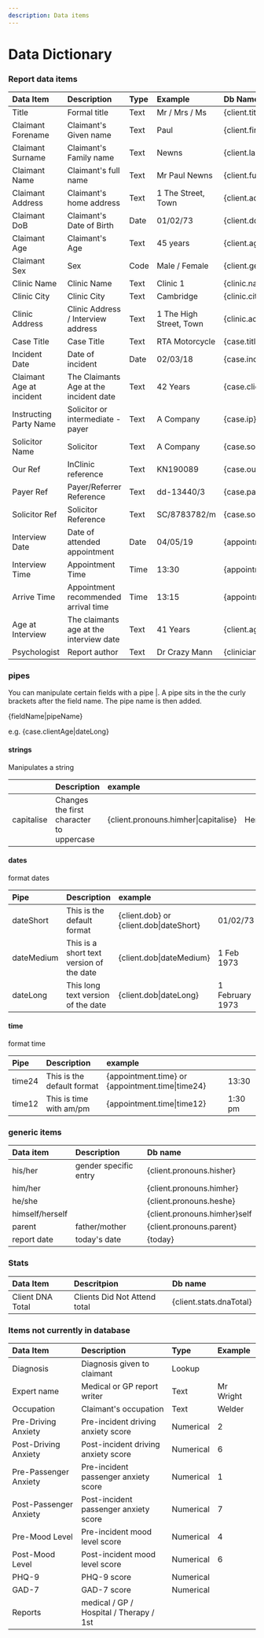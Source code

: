 ```yaml
---
description: Data items
---
```


# Data Dictionary

### Report data items

| Data Item | Description | Type | Example | Db Name |
| :--- | :--- | :--- | :--- | :--- |
| Title | Formal title | Text | Mr / Mrs / Ms | {client.title} |
| Claimant Forename | Claimant's Given name | Text | Paul | {client.firstName} |
| Claimant Surname | Claimant's Family name | Text | Newns | {client.lastName} |
| Claimant Name | Claimant's full name | Text | Mr Paul Newns | {client.fullName} |
| Claimant Address | Claimant's home address | Text | 1 The Street, Town | {client.address} |
| Claimant DoB | Claimant's Date of Birth | Date | 01/02/73 | {client.dob} |
| Claimant Age | Claimant's Age | Text | 45 years | {client.age} |
| Claimant Sex | Sex | Code | Male / Female | {client.gender} |
| Clinic Name | Clinic Name | Text | Clinic 1 | {clinic.name} |
| Clinic City | Clinic City | Text | Cambridge | {clinic.city} |
| Clinic Address | Clinic Address / Interview address | Text | 1 The High Street, Town | {clinic.address} |
| Case Title | Case Title | Text | RTA Motorcycle | {case.title} |
| Incident Date | Date of incident | Date | 02/03/18 | {case.incidentDate} |
| Claimant Age at incident | The Claimants Age at the incident date | Text | 42 Years | {case.clientAge} |
| Instructing Party Name | Solicitor or intermediate - payer | Text | A Company | {case.ip} |
| Solicitor Name | Solicitor | Text | A Company | {case.solicitor} |
| Our Ref | InClinic reference | Text | KN190089 | {case.ourRef} |
| Payer Ref | Payer/Referrer Reference | Text | dd-13440/3 | {case.payerRef} |
| Solicitor Ref | Solicitor Reference | Text | SC/8783782/m | {case.solicitorRef} |
| Interview Date | Date of attended appointment | Date | 04/05/19 | {appointment.date} |
| Interview Time | Appointment Time | Time | 13:30 | {appointment.time} |
| Arrive Time | Appointment recommended arrival time | Time | 13:15 | {appointment.arriveTime} |
| Age at Interview | The claimants age at the interview date | Text | 41 Years | {client.ageAtAppt} |
| Psychologist | Report author | Text | Dr Crazy Mann | {clinician.name} |

### pipes

You can manipulate certain fields with a pipe \|. A pipe sits in the the curly brackets after the field name. The pipe name is then added.

{fieldName\|pipeName}

e.g. {case.clientAge\|dateLong}

#### strings

Manipulates a string

|  | Description | example |  |
| :--- | :--- | :--- | :--- |
| capitalise | Changes the first character to uppercase | {client.pronouns.himher\|capitalise} | Her |

#### dates

format dates

| Pipe | Description | example |  |
| :--- | :--- | :--- | :--- |
| dateShort | This is the default format | {client.dob} or {client.dob\|dateShort} | 01/02/73 |
| dateMedium | This is a short text version of the date | {client.dob\|dateMedium} | 1 Feb 1973 |
| dateLong | This long text version of the date | {client.dob\|dateLong} | 1 February 1973 |

#### time

format time

| Pipe | Description | example |  |
| :--- | :--- | :--- | :--- |
| time24 | This is the default format | {appointment.time} or {appointment.time\|time24} | 13:30 |
| time12 | This is time with am/pm | {appointment.time\|time12} | 1:30 pm |

### generic items

| Data item | Description | Db name |
| :--- | :--- | :--- |
| his/her | gender specific entry | {client.pronouns.hisher} |
| him/her |  | {client.pronouns.himher} |
| he/she |  | {client.pronouns.heshe} |
| himself/herself |  | {client.pronouns.himher}self |
| parent | father/mother | {client.pronouns.parent} |
| report date | today's date | {today} |

### Stats

| Data Item | Descritpion | Db name |
| :--- | :--- | :--- |
| Client DNA Total | Clients Did Not Attend total | {client.stats.dnaTotal} |

### Items not currently in database

| Data Item | Description | Type | Example |
| :--- | :--- | :--- | :--- |
| Diagnosis | Diagnosis given to claimant | Lookup |  |
| Expert name | Medical or GP report writer | Text | Mr Wright |
| Occupation | Claimant's occupation | Text | Welder |
| Pre-Driving Anxiety | Pre-incident driving anxiety score | Numerical | 2 |
| Post-Driving Anxiety | Post-incident driving anxiety score | Numerical | 6 |
| Pre-Passenger Anxiety | Pre-incident passenger anxiety score | Numerical  | 1 |
| Post-Passenger Anxiety | Post-incident passenger anxiety score | Numerical  | 7 |
| Pre-Mood Level | Pre-incident mood level score | Numerical | 4 |
| Post-Mood Level | Post-incident mood level score | Numerical | 6 |
| PHQ-9 | PHQ-9 score | Numerical |  |
| GAD-7 | GAD-7 score | Numerical |  |
| Reports | medical / GP / Hospital / Therapy / 1st |  |  |

